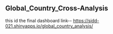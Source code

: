 ## Global_Country_Cross-Analysis
this id the final dashboard link--
https://sidd-021.shinyapps.io/global_country_analysis/
